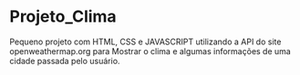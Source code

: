# Projeto_Clima
Pequeno projeto com HTML, CSS e JAVASCRIPT utilizando a API do site openweathermap.org para Mostrar o clima e algumas informações de uma cidade passada pelo usuário.
